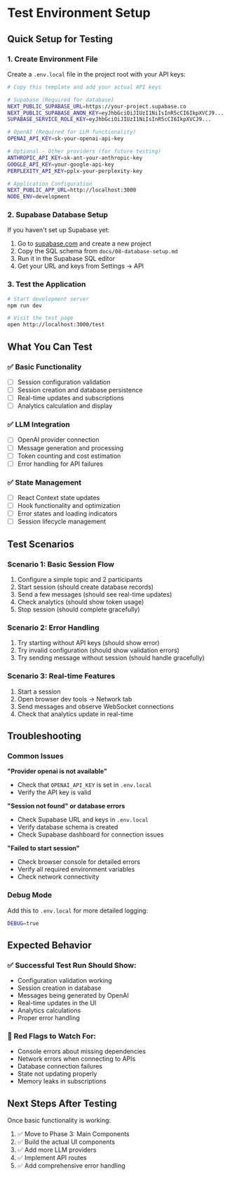 # Test Environment Setup

## Quick Setup for Testing

### 1. Create Environment File
Create a `.env.local` file in the project root with your API keys:

```bash
# Copy this template and add your actual API keys

# Supabase (Required for database)
NEXT_PUBLIC_SUPABASE_URL=https://your-project.supabase.co
NEXT_PUBLIC_SUPABASE_ANON_KEY=eyJhbGciOiJIUzI1NiIsInR5cCI6IkpXVCJ9...
SUPABASE_SERVICE_ROLE_KEY=eyJhbGciOiJIUzI1NiIsInR5cCI6IkpXVCJ9...

# OpenAI (Required for LLM functionality)
OPENAI_API_KEY=sk-your-openai-api-key

# Optional - Other providers (for future testing)
ANTHROPIC_API_KEY=sk-ant-your-anthropic-key
GOOGLE_API_KEY=your-google-api-key
PERPLEXITY_API_KEY=pplx-your-perplexity-key

# Application Configuration
NEXT_PUBLIC_APP_URL=http://localhost:3000
NODE_ENV=development
```

### 2. Supabase Database Setup
If you haven't set up Supabase yet:

1. Go to [supabase.com](https://supabase.com) and create a new project
2. Copy the SQL schema from `docs/08-database-setup.md` 
3. Run it in the Supabase SQL editor
4. Get your URL and keys from Settings → API

### 3. Test the Application

```bash
# Start development server
npm run dev

# Visit the test page
open http://localhost:3000/test
```

## What You Can Test

### ✅ Basic Functionality
- [ ] Session configuration validation
- [ ] Session creation and database persistence
- [ ] Real-time updates and subscriptions
- [ ] Analytics calculation and display

### ✅ LLM Integration
- [ ] OpenAI provider connection
- [ ] Message generation and processing
- [ ] Token counting and cost estimation
- [ ] Error handling for API failures

### ✅ State Management
- [ ] React Context state updates
- [ ] Hook functionality and optimization
- [ ] Error states and loading indicators
- [ ] Session lifecycle management

## Test Scenarios

### Scenario 1: Basic Session Flow
1. Configure a simple topic and 2 participants
2. Start session (should create database records)
3. Send a few messages (should see real-time updates)
4. Check analytics (should show token usage)
5. Stop session (should complete gracefully)

### Scenario 2: Error Handling
1. Try starting without API keys (should show error)
2. Try invalid configuration (should show validation errors)
3. Try sending message without session (should handle gracefully)

### Scenario 3: Real-time Features
1. Start a session
2. Open browser dev tools → Network tab
3. Send messages and observe WebSocket connections
4. Check that analytics update in real-time

## Troubleshooting

### Common Issues

**"Provider openai is not available"**
- Check that `OPENAI_API_KEY` is set in `.env.local`
- Verify the API key is valid

**"Session not found" or database errors**
- Check Supabase URL and keys in `.env.local`
- Verify database schema is created
- Check Supabase dashboard for connection issues

**"Failed to start session"**
- Check browser console for detailed errors
- Verify all required environment variables
- Check network connectivity

### Debug Mode
Add this to `.env.local` for more detailed logging:
```bash
DEBUG=true
```

## Expected Behavior

### ✅ Successful Test Run Should Show:
- Configuration validation working
- Session creation in database
- Messages being generated by OpenAI
- Real-time updates in the UI
- Analytics calculations
- Proper error handling

### 🚨 Red Flags to Watch For:
- Console errors about missing dependencies
- Network errors when connecting to APIs
- Database connection failures
- State not updating properly
- Memory leaks in subscriptions

## Next Steps After Testing

Once basic functionality is working:
1. ✅ Move to Phase 3: Main Components
2. ✅ Build the actual UI components
3. ✅ Add more LLM providers
4. ✅ Implement API routes
5. ✅ Add comprehensive error handling
